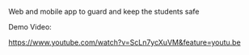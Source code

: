 Web and mobile app to guard and keep the students safe



Demo Video:


https://www.youtube.com/watch?v=ScLn7ycXuVM&feature=youtu.be
